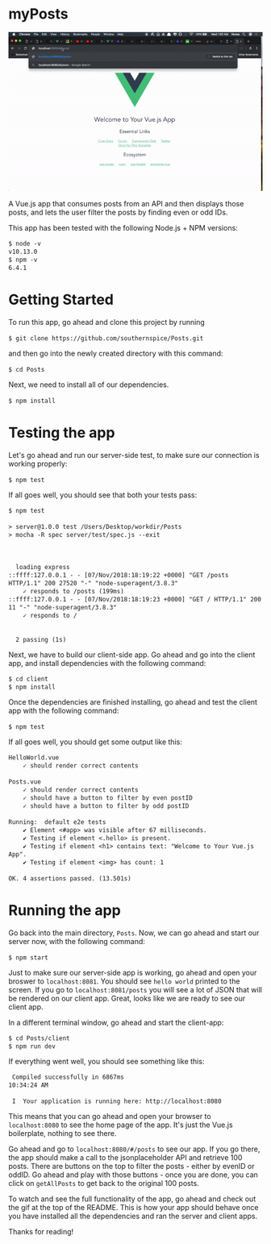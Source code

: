 # myPosts
![demo](./docs/demo.gif)

A Vue.js app that consumes posts from an API and then displays those posts, and lets the user filter the posts by finding even or odd IDs.

This app has been tested with the following Node.js + NPM versions:
```
$ node -v
v10.13.0
$ npm -v
6.4.1
```

  

# Getting Started
To run this app, go ahead and clone this project
by running 

```$ git clone https://github.com/southernspice/Posts.git```

and then go into the newly created directory with this command:

```$ cd Posts```

Next, we need to install all of our dependencies.

```$ npm install```

# Testing the app

Let's go ahead and run our server-side test, to make sure our 
connection is working properly:

```$ npm test ```

If all goes well, you should see that both your tests pass:

```    
$ npm test

> server@1.0.0 test /Users/Desktop/workdir/Posts
> mocha -R spec server/test/spec.js --exit



  loading express
::ffff:127.0.0.1 - - [07/Nov/2018:18:19:22 +0000] "GET /posts HTTP/1.1" 200 27520 "-" "node-superagent/3.8.3"
    ✓ responds to /posts (199ms)
::ffff:127.0.0.1 - - [07/Nov/2018:18:19:23 +0000] "GET / HTTP/1.1" 200 11 "-" "node-superagent/3.8.3"
    ✓ responds to /


  2 passing (1s)

```

Next, we have to build our client-side app. Go ahead and go into the 
client app, and install dependencies with the following command:

```
$ cd client
$ npm install
```

Once the dependencies are finished installing, go ahead and test the client
app with the following command:

```$ npm test```

If all goes well, you should get some output like this: 
```
HelloWorld.vue
    ✓ should render correct contents

Posts.vue
    ✓ should render correct contents
    ✓ should have a button to filter by even postID
    ✓ should have a button to filter by odd postID

Running:  default e2e tests
    ✔ Element <#app> was visible after 67 milliseconds.
    ✔ Testing if element <.hello> is present.
    ✔ Testing if element <h1> contains text: "Welcome to Your Vue.js App".
    ✔ Testing if element <img> has count: 1

OK. 4 assertions passed. (13.501s)

```

# Running the app

Go back into the main directory, `Posts`. Now, we 
can go ahead and start our server now, with the following command:

```$ npm start```

Just to make sure our server-side app is working, go ahead and 
open your broswer to `localhost:8081`. You should see `hello world`
printed to the screen. If you go to `localhost:8081/posts` you will
see a lot of JSON that will be rendered on our client app. Great,
looks like we are ready to see our client app.

In a different terminal window, go ahead and start the client-app:

```
$ cd Posts/client
$ npm run dev
```

If everything went well, you should see something like this:

```
 Compiled successfully in 6867ms                               10:34:24 AM

 I  Your application is running here: http://localhost:8080
 ```


This means that you can go ahead and open your browser to
`localhost:8080` to see the home page of the app. It's just the
Vue.js boilerplate, nothing to see there.


Go ahead and go to `localhost:8080/#/posts` to see our app.
If you go there, the app should make a call to the jsonplaceholder API
and retrieve 100 posts. There are buttons on the top to filter the 
posts - either by evenID or oddID. Go ahead and play with those buttons -
once you are done, you can click on `getAllPosts` to get back to the 
original 100 posts.

To watch and see the full functionality of the app, go ahead and 
check out the gif at the top of the README. This is how your app
should behave once you have installed all the dependencies and 
ran the server and client apps. 

Thanks for reading!
